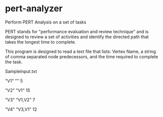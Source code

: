 # pert-analyzer
Perform PERT Analysis on a set of tasks

PERT stands for "performance evaluation and review technique" and is designed to review a set of activities and identify the directed path that takes the longest time to complete. 

This program is designed to read a text file that lists: Vertex Name, a string of comma separated node predecessors, and the time required to complete the task.

SampleInput.txt

"V1" "" 5

"V2" "V1" 15

"V3" "V1,V2" 7

"V4" "V3,V1" 12


